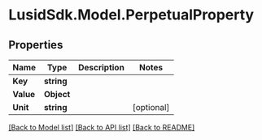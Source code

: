 # LusidSdk.Model.PerpetualProperty
## Properties

Name | Type | Description | Notes
------------ | ------------- | ------------- | -------------
**Key** | **string** |  | 
**Value** | **Object** |  | 
**Unit** | **string** |  | [optional] 

[[Back to Model list]](../README.md#documentation-for-models) [[Back to API list]](../README.md#documentation-for-api-endpoints) [[Back to README]](../README.md)

